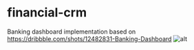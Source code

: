 # financial-crm
Banking dashboard implementation based on https://dribbble.com/shots/12482831-Banking-Dashboard
![alt](https://link)
